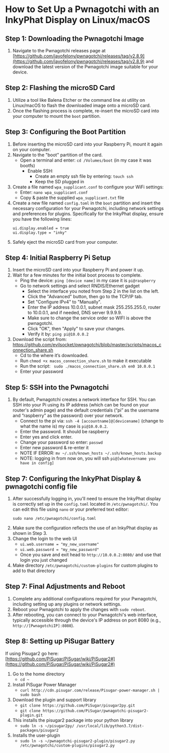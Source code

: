 # How to Set Up a Pwnagotchi with an InkyPhat Display on Linux/macOS

## Step 1: Downloading the Pwnagotchi Image
1. Navigate to the Pwnagotchi releases page at [https://github.com/jayofelony/pwnagotchi/releases/tag/v2.8.9](https://github.com/jayofelony/pwnagotchi/releases/tag/v2.8.9) and download the latest version of the Pwnagotchi image suitable for your device.

## Step 2: Flashing the microSD Card
1. Utilize a tool like Balena Etcher or the command line `dd` utility on Linux/macOS to flash the downloaded image onto a microSD card.
2. Once the flashing process is complete, re-insert the microSD card into your computer to mount the `boot` partition.

## Step 3: Configuring the Boot Partition
1. Before inserting the microSD card into your Raspberry Pi, mount it again on your computer.
2. Navigate to the "boot" partition of the card.
   - Open a terminal and enter: `cd /Volumes/boot` (in my case it was bootfs)
      - Enable SSH:
        - Create an empty ssh file by entering: `touch ssh`
        - Keep the SD plugged in
3. Create a file named `wpa_supplicant.conf` to configure your WiFi settings:
   - Enter: `nano wpa_supplicant.conf`
   -  Copy & paste the supplied `wpa_supplicant.txt` file
4. Create a new file named `config.toml` in the `boot` partition and insert the necessary configuration for your Pwnagotchi, including network settings and preferences for plugins. Specifically for the InkyPhat display, ensure you have the following lines:
   ```
   ui.display.enabled = true
   ui.display.type = "inky"
   ```
5. Safely eject the microSD card from your computer.

## Step 4: Initial Raspberry Pi Setup
1. Insert the microSD card into your Raspberry Pi and power it up.
2. Wait for a few minutes for the initial boot process to complete.
   - Ping the device: `ping [device name]` in my case it is `pi@raspberry`
   - Go to network settings and select RNDIS/Ethernet gadget
      - Select the interface you noted from Step 2 in the list on the left.
      - Click the "Advanced" button, then go to the TCP/IP tab.
      - Set "Configure IPv4" to "Manually".
      - Enter the IP address 10.0.0.1, subnet mask 255.255.255.0, router to 10.0.0.1, and if needed, DNS server 9.9.9.9.
      - Make sure to change the service order so WIFI is above the pwnagotchi.
      - Click "OK", then "Apply" to save your changes.
      - Verify it by: `ping pi@10.0.0.2`
3. Download the script from: https://github.com/evilsocket/pwnagotchi/blob/master/scripts/macos_connection_share.sh
      -	Cd to the where it’s downloaded.
      -	Run `chmod +x macos_connection_share.sh` to make it executable
      -	Run the script: ` sudo ./macos_connection_share.sh en0 10.0.0.1`
      -	Enter your password

## Step 5: SSH into the Pwnagotchi
1. By default, Pwnagotchi creates a network interface for SSH. You can SSH into your Pi using its IP address (which can be found on your router's admin page) and the default credentials (“pi” as the username and “raspberry” as the password) over your network.
   - Connect to the pi via: `ssh -4 [accountname]@[devicename]` (change to what the name is) my case is `pi@10.0.0.2`.
   - Enter the password. It should be raspberry
   - Enter yes and click enter.
   - Change your password so enter: `passwd`
   - Enter new password & re-enter it
   - NOTE IF ERROR: `mv ~/.ssh/known_hosts ~/.ssh/known_hosts.backup`
   - NOTE: logging in from now on, you will ssh `pi@[whatevername you have in config]`
  
## Step 7: Configuring the InkyPhat Display & pwnagotchi config file
1. After successfully logging in, you'll need to ensure the InkyPhat display is correctly set up in the `config.toml` located in `/etc/pwnagotchi/`. You can edit this file using `nano` or your preferred text editor:
   ```
   sudo nano /etc/pwnagotchi/config.toml
   ```
2. Make sure the configuration reflects the use of an InkyPhat display as shown in Step 3.
3. Change the login to the web UI
   - `ui.web.username = "my_new_username"`
   - `ui.web.password = "my_new_password"`
   - Once you save and exit head to `http://10.0.0.2:8080/` and use that login you just changed
3. Make directory `/etc/pwnagotchi/custom-plugins` for custom plugins to add to that directory 

## Step 7: Final Adjustments and Reboot
1. Complete any additional configurations required for your Pwnagotchi, including setting up any plugins or network settings.
2. Reboot your Pwnagotchi to apply the changes with `sudo reboot`.
3. After rebooting, you can connect to your Pwnagotchi's web interface, typically accessible through the device's IP address on port 8080 (e.g., `http://[PwnagotchiIP]:8080`).

## Step 8: Setting up PiSugar Battery
If using Pisugar2 go here: [https://github.com/PiSugar/PiSugar/wiki/PiSugar2#](https://github.com/PiSugar/PiSugar/wiki/PiSugar2#) 
1. Go to the home directory
   - `cd ~`
2. Install PiSugar Power Manager
   - `curl http://cdn.pisugar.com/release/Pisugar-power-manager.sh | sudo bash`
3. Download the plugin and support library
   - `git clone https://github.com/PiSugar/pisugar2py.git`
   - `git clone https://github.com/PiSugar/pwnagotchi-pisugar2-plugin.git`
4. This installs the pisugar2 package into your python library
   - `sudo ln -s ~/pisugar2py/ /usr/local/lib/python3.7/dist-packages/pisugar2`
5. Installs the user-plugin
   - `sudo ln -s ~/pwnagotchi-pisugar2-plugin/pisugar2.py /etc/pwnagotchi/custom-plugins/pisugar2.py`
